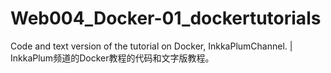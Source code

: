 # Web004_Docker-01_dockertutorials
Code and text version of the tutorial on Docker, InkkaPlumChannel. | InkkaPlum频道的Docker教程的代码和文字版教程。
